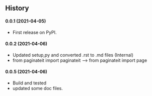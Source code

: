 ## History

#### 0.0.1 (2021-04-05)
* First release on PyPI.

#### 0.0.2 (2021-04-06)
 * Updated setup,py and converted .rst to .md files (Internal)
 * from paginateit import paginateit --> from paginateit import page

#### 0.0.5 (2021-04-06)
 * Build and tested
 * updated some doc files.